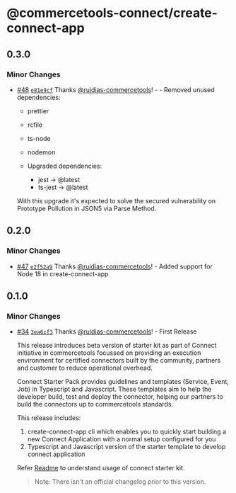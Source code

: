 # @commercetools-connect/create-connect-app

## 0.3.0

### Minor Changes

- [#48](https://github.com/commercetools/connect-application-kit/pull/48) [`e81e9cf`](https://github.com/commercetools/connect-application-kit/commit/e81e9cfa243aaee59a8bf7b4ff600678e557cc9f) Thanks [@ruidias-commercetools](https://github.com/ruidias-commercetools)! - - Removed unused dependencies:

  - prettier
  - rcfile
  - ts-node
  - nodemon

  - Upgraded dependencies:
    - jest -> @latest
    - ts-jest -> @latest

  With this upgrade it's expected to solve the secured vulnerability on Prototype Pollution in JSON5 via Parse Method.

## 0.2.0

### Minor Changes

- [#47](https://github.com/commercetools/connect-application-kit/pull/47) [`e2f52a9`](https://github.com/commercetools/connect-application-kit/commit/e2f52a905b1f163fca0596d018820f2ca5cb554c) Thanks [@ruidias-commercetools](https://github.com/ruidias-commercetools)! - Added support for Node 18 in create-connect-app

## 0.1.0

### Minor Changes

- [#34](https://github.com/commercetools/connect-application-kit/pull/34) [`3ea6cf3`](https://github.com/commercetools/connect-application-kit/commit/3ea6cf39c01dc64b137c0071ffd566005a41000c) Thanks [@ruidias-commercetools](https://github.com/ruidias-commercetools)! - First Release

  This release introduces beta version of starter kit as part of Connect initiative in commercetools focussed on providing an execution environment for certified connectors built by the community, partners and customer to reduce operational overhead.

  Connect Starter Pack provides guidelines and templates (Service, Event, Job) in Typescript and Javascript. These templates aim to help the developer build, test and deploy the connector, helping our partners to build the connectors up to commercetools standards.

  This release includes:

  1. create-connect-app cli which enables you to quickly start building a new Connect Application with a normal setup configured for you
  2. Typescript and Javascript version of the starter template to develop connect application

  Refer [Readme](https://github.com/commercetools/connect-application-kit#readme) to understand usage of connect starter kit.

  > Note: There isn't an official changelog prior to this version.
